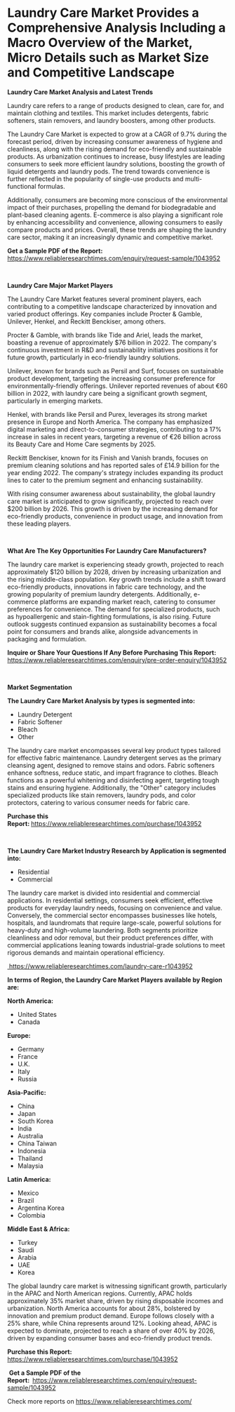 <p><h1>Laundry Care Market Provides a Comprehensive Analysis Including a Macro Overview of the Market, Micro Details such as Market Size and Competitive Landscape</h1></p><p><strong>Laundry Care Market Analysis and Latest Trends</strong></p>
<p><p>Laundry care refers to a range of products designed to clean, care for, and maintain clothing and textiles. This market includes detergents, fabric softeners, stain removers, and laundry boosters, among other products. </p><p>The Laundry Care Market is expected to grow at a CAGR of 9.7% during the forecast period, driven by increasing consumer awareness of hygiene and cleanliness, along with the rising demand for eco-friendly and sustainable products. As urbanization continues to increase, busy lifestyles are leading consumers to seek more efficient laundry solutions, boosting the growth of liquid detergents and laundry pods. The trend towards convenience is further reflected in the popularity of single-use products and multi-functional formulas. </p><p>Additionally, consumers are becoming more conscious of the environmental impact of their purchases, propelling the demand for biodegradable and plant-based cleaning agents. E-commerce is also playing a significant role by enhancing accessibility and convenience, allowing consumers to easily compare products and prices. Overall, these trends are shaping the laundry care sector, making it an increasingly dynamic and competitive market.</p></p>
<p><strong>Get a Sample PDF of the Report:&nbsp;</strong> <a href="https://www.reliableresearchtimes.com/enquiry/request-sample/1043952?utm_campaign=2284&utm_medium=2&utm_source=Github&utm_content=ia&utm_term=08022025&utm_id=laundry-care">https://www.reliableresearchtimes.com/enquiry/request-sample/1043952</a></p>
<p>&nbsp;</p>
<p><strong>Laundry Care Major Market Players</strong></p>
<p><p>The Laundry Care Market features several prominent players, each contributing to a competitive landscape characterized by innovation and varied product offerings. Key companies include Procter & Gamble, Unilever, Henkel, and Reckitt Benckiser, among others.</p><p>Procter & Gamble, with brands like Tide and Ariel, leads the market, boasting a revenue of approximately $76 billion in 2022. The company's continuous investment in R&D and sustainability initiatives positions it for future growth, particularly in eco-friendly laundry solutions.</p><p>Unilever, known for brands such as Persil and Surf, focuses on sustainable product development, targeting the increasing consumer preference for environmentally-friendly offerings. Unilever reported revenues of about €60 billion in 2022, with laundry care being a significant growth segment, particularly in emerging markets.</p><p>Henkel, with brands like Persil and Purex, leverages its strong market presence in Europe and North America. The company has emphasized digital marketing and direct-to-consumer strategies, contributing to a 17% increase in sales in recent years, targeting a revenue of €26 billion across its Beauty Care and Home Care segments by 2025.</p><p>Reckitt Benckiser, known for its Finish and Vanish brands, focuses on premium cleaning solutions and has reported sales of £14.9 billion for the year ending 2022. The company's strategy includes expanding its product lines to cater to the premium segment and enhancing sustainability.</p><p>With rising consumer awareness about sustainability, the global laundry care market is anticipated to grow significantly, projected to reach over $200 billion by 2026. This growth is driven by the increasing demand for eco-friendly products, convenience in product usage, and innovation from these leading players.</p></p>
<p>&nbsp;</p>
<p><strong>What Are The Key Opportunities For Laundry Care Manufacturers?</strong></p>
<p><p>The laundry care market is experiencing steady growth, projected to reach approximately $120 billion by 2028, driven by increasing urbanization and the rising middle-class population. Key growth trends include a shift toward eco-friendly products, innovations in fabric care technology, and the growing popularity of premium laundry detergents. Additionally, e-commerce platforms are expanding market reach, catering to consumer preferences for convenience. The demand for specialized products, such as hypoallergenic and stain-fighting formulations, is also rising. Future outlook suggests continued expansion as sustainability becomes a focal point for consumers and brands alike, alongside advancements in packaging and formulation.</p></p>
<p><strong>Inquire or Share Your Questions If Any Before Purchasing This Report:</strong> <a href="https://www.reliableresearchtimes.com/enquiry/pre-order-enquiry/1043952?utm_campaign=2284&utm_medium=2&utm_source=Github&utm_content=ia&utm_term=08022025&utm_id=laundry-care">https://www.reliableresearchtimes.com/enquiry/pre-order-enquiry/1043952</a></p>
<p>&nbsp;</p>
<p><strong>Market Segmentation</strong></p>
<p><strong>The Laundry Care Market Analysis by types is segmented into:</strong></p>
<p><ul><li>Laundry Detergent</li><li>Fabric Softener</li><li>Bleach</li><li>Other</li></ul></p>
<p><p>The laundry care market encompasses several key product types tailored for effective fabric maintenance. Laundry detergent serves as the primary cleansing agent, designed to remove stains and odors. Fabric softeners enhance softness, reduce static, and impart fragrance to clothes. Bleach functions as a powerful whitening and disinfecting agent, targeting tough stains and ensuring hygiene. Additionally, the "Other" category includes specialized products like stain removers, laundry pods, and color protectors, catering to various consumer needs for fabric care.</p></p>
<p><strong>Purchase this Report:&nbsp;</strong><a href="https://www.reliableresearchtimes.com/purchase/1043952?utm_campaign=2284&utm_medium=2&utm_source=Github&utm_content=ia&utm_term=08022025&utm_id=laundry-care">https://www.reliableresearchtimes.com/purchase/1043952</a></p>
<p>&nbsp;</p>
<p><strong>The Laundry Care Market Industry Research by Application is segmented into:</strong></p>
<p><ul><li>Residential</li><li>Commercial</li></ul></p>
<p><p>The laundry care market is divided into residential and commercial applications. In residential settings, consumers seek efficient, effective products for everyday laundry needs, focusing on convenience and value. Conversely, the commercial sector encompasses businesses like hotels, hospitals, and laundromats that require large-scale, powerful solutions for heavy-duty and high-volume laundering. Both segments prioritize cleanliness and odor removal, but their product preferences differ, with commercial applications leaning towards industrial-grade solutions to meet rigorous demands and maintain operational efficiency.</p></p>
<p><a href="https://www.reliableresearchtimes.com/laundry-care-r1043952?utm_campaign=2284&utm_medium=2&utm_source=Github&utm_content=ia&utm_term=08022025&utm_id=laundry-care">&nbsp;https://www.reliableresearchtimes.com/laundry-care-r1043952</a></p>
<p><strong>In terms of Region, the Laundry Care Market Players available by Region are:</strong></p>
<p>
    <p> <strong> North America: </strong>
        <ul>
            <li>United States</li>
            <li>Canada</li>
        </ul>
        </p> 
    <p> <strong> Europe: </strong>
        <ul>
            <li>Germany</li>
            <li>France</li>
            <li>U.K.</li>
            <li>Italy</li>
            <li>Russia</li>
        </ul>
        </p> 
    <p> <strong> Asia-Pacific: </strong>
        <ul>
            <li>China</li>
            <li>Japan</li>
            <li>South Korea</li>
            <li>India</li>
            <li>Australia</li>
            <li>China Taiwan</li>
            <li>Indonesia</li>
            <li>Thailand</li>
            <li>Malaysia</li>
        </ul>
        </p> 
    <p> <strong> Latin America: </strong>
        <ul>
            <li>Mexico</li>
            <li>Brazil</li>
            <li>Argentina Korea</li>
            <li>Colombia</li>
        </ul>
        </p> 
    <p> <strong> Middle East & Africa: </strong>
        <ul>
            <li>Turkey</li>
            <li>Saudi</li>
            <li>Arabia</li>
            <li>UAE</li>
            <li>Korea</li>
        </ul>
    </p>
    </p>
<p><p>The global laundry care market is witnessing significant growth, particularly in the APAC and North American regions. Currently, APAC holds approximately 35% market share, driven by rising disposable incomes and urbanization. North America accounts for about 28%, bolstered by innovation and premium product demand. Europe follows closely with a 25% share, while China represents around 12%. Looking ahead, APAC is expected to dominate, projected to reach a share of over 40% by 2026, driven by expanding consumer bases and eco-friendly product trends.</p></p>
<p><strong>Purchase this Report: </strong><a href="https://www.reliableresearchtimes.com/purchase/1043952?utm_campaign=2284&utm_medium=2&utm_source=Github&utm_content=ia&utm_term=08022025&utm_id=laundry-care">https://www.reliableresearchtimes.com/purchase/1043952</a></p>
<p>&nbsp;<strong>Get a Sample PDF of the Report:&nbsp;&nbsp;</strong><a href="https://www.reliableresearchtimes.com/enquiry/request-sample/1043952?utm_campaign=2284&utm_medium=2&utm_source=Github&utm_content=ia&utm_term=08022025&utm_id=laundry-care">https://www.reliableresearchtimes.com/enquiry/request-sample/1043952</a></p>
<p><strong></strong></p>
<p>Check more reports on <a href="https://www.reliableresearchtimes.com/?utm_campaign=2284&utm_medium=2&utm_source=Github&utm_content=ia&utm_term=08022025&utm_id=laundry-care">https://www.reliableresearchtimes.com/</a></p>